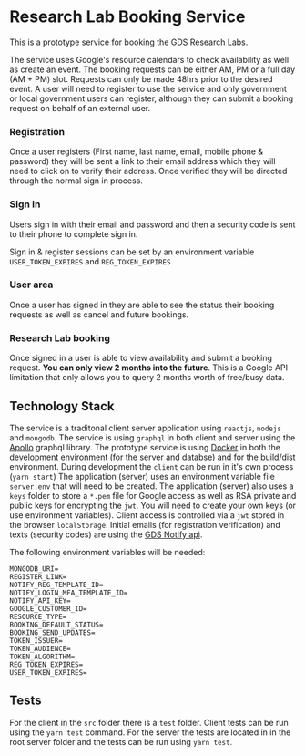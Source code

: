 # Research Lab Booking Service

This is a prototype service for booking the GDS Research Labs.

The service uses Google's resource calendars to check availability as well as create an event.
The booking requests can be either AM, PM or a full day (AM + PM) slot. Requests can only be made 48hrs prior to the desired event.
A user will need to register to use the service and only government or local government users can register, although they can submit a booking request on behalf of an external user.

### Registration

Once a user registers (First name, last name, email, mobile phone & password) they will be sent a link to their email address which they will need to click on to verify their address. Once verified they will be directed through the normal sign in process.

### Sign in

Users sign in with their email and password and then a security code is sent to their phone to complete sign in.

Sign in & register sessions can be set by an environment variable `USER_TOKEN_EXPIRES` and `REG_TOKEN_EXPIRES`

### User area

Once a user has signed in they are able to see the status their booking requests as well as cancel and future bookings.

### Research Lab booking

Once signed in a user is able to view availability and submit a booking request. **You can only view 2 months into the future**. This is a Google API limitation that only allows you to query 2 months worth of free/busy data.

## Technology Stack

The service is a traditonal client server application using `reactjs`, `nodejs` and `mongodb`. The service is using `graphql` in both client and server using the [Apollo](https://www.apollographql.com/) graphql library.
The prototype service is using [Docker](https://www.docker.com/) in both the development environment (for the server and databse) and for the build/dist environment.
During development the `client` can be run in it's own process (`yarn start`)
The application (server) uses an environment variable file `server.env` that will need to be created.
The application (server) also uses a `keys` folder to store a `*.pem` file for Google access as well as RSA private and public keys for encrypting the `jwt`. You will need to create your own keys (or use environment variables).
Client access is controlled via a `jwt` stored in the browser `localStorage`.
Initial emails (for registration verification) and texts (security codes) are using the [GDS Notify api](https://www.notifications.service.gov.uk).

The following environment variables will be needed:

```
MONGODB_URI=
REGISTER_LINK=
NOTIFY_REG_TEMPLATE_ID=
NOTIFY_LOGIN_MFA_TEMPLATE_ID=
NOTIFY_API_KEY=
GOOGLE_CUSTOMER_ID=
RESOURCE_TYPE=
BOOKING_DEFAULT_STATUS=
BOOKING_SEND_UPDATES=
TOKEN_ISSUER=
TOKEN_AUDIENCE=
TOKEN_ALGORITHM=
REG_TOKEN_EXPIRES=
USER_TOKEN_EXPIRES=
```

## Tests

For the client in the `src` folder there is a `test` folder. Client tests can be run using the `yarn test` command.
For the server the tests are located in in the root server folder and the tests can be run using `yarn test`.
